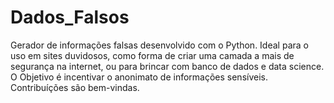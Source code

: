 # Dados_Falsos
Gerador de informações falsas desenvolvido com o Python. Ideal para o uso em sites duvidosos, como forma de criar uma camada a mais de segurança na internet, ou para brincar com banco de dados e data science. O Objetivo é incentivar o anonimato de informações sensíveis. Contribuíções são bem-vindas.

